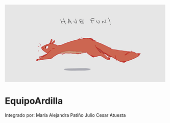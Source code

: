
<p align="center">
  <img src="https://github.com/Malejapr795/EquipoArdilla/blob/main/img_intro/squirrel_running.gif" width="800" />
</p>

# EquipoArdilla
Integrado por:
María Alejandra Patiño
Julio Cesar Atuesta

